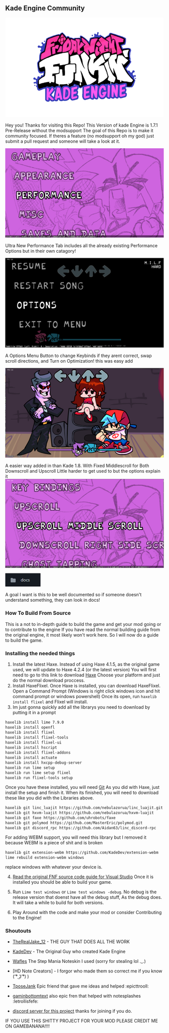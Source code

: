 ## Kade Engine Community
![Kade Engine logo](assets/preload/images/KadeEngineLogoOld.png)

Hey you!
Thanks for visiting this Repo!
This Version of kade Engine is 1.7.1 Pre-Release without the modsupport
The goal of this Repo is to make it community focused. If theres a feature (no modsupport oh my god) just submit a pull request and someone will take a look at it.


![Performance Tab](art/readme/perf.png)

Ultra New Performance Tab includes all the already existing Performance Options but in their own catagory!



![Pause Options](art/readme/optionsbutton.png)

A Options Menu Button to change Keybinds if they arent correct, swap scroll directions, and Turn on Optimization!
this was easy add


![Middlescroll](art/readme/upmiddle.png)

A easier way added in than Kade 1.8. With Fixed Middlescroll for Both Downscroll and Upscroll
Little harder to get used to but the options explain it
![Middlescroll](art/readme/downmiddle.png)

![Better Documented!](art/readme/deez.png)

A goal I want is this to be well documented so if someone doesn't understand something, they can look in docs!

### How To Build From Source

This is a not to in-depth guide to build the game and get your mod going or to contribute to the engine
If you have read the normal building guide from the original engine, it most likely won't work here.
So I will now do a guide to build the game.


### Installing the needed things
1. Install the latest Haxe. Instead of using Haxe 4.1.5, as the original game used, we will update to Haxe 4.2.4 (or the latest version)
You will first need to go to this link to download [Haxe](https://haxe.org/download/) Choose your platform and just do the normal download proccess.
2. Install HaxeFlixel. Once Haxe is installed, you can download HaxeFlixel. Open a Command Prompt (Windows is right click windows icon and hit command prompt or windows powershell) Once its open, run ```haxelib install flixel``` and Flixel will install.
3. Im just gonna quickly add all the librarys you need to download by putting it in a prompt
```
haxelib install lime 7.9.0
haxelib install openfl
haxelib install flixel
haxelib install flixel-tools
haxelib install flixel-ui
haxelib install hscript
haxelib install flixel-addons
haxelib install actuate
haxelib install hxcpp-debug-server
haxelib run lime setup
haxelib run lime setup flixel
haxelib run flixel-tools setup
```
Once you have these installed, you will need [Git](https://git-scm.com/downloads) 
As you did with Haxe, just install the setup and finish it.
When its finished, you will need to download these like you did with the Libraries above.
```
haxelib git linc_luajit https://github.com/nebulazorua/linc_luajit.git
haxelib git hxvm-luajit https://github.com/nebulazorua/hxvm-luajit
haxelib git faxe https://github.com/uhrobots/faxe
haxelib git polymod https://github.com/MasterEric/polymod.git
haxelib git discord_rpc https://github.com/Aidan63/linc_discord-rpc
```
For adding WEBM support, you will need this library but I removed it because WEBM is a piece of shit and is broken
```
haxelib git extension-webm https://github.com/KadeDev/extension-webm
lime rebuild extension-webm windows
```
replace windows with whatever your device is.

4. [Read the original FNF source code guide for Visual Studio](https://github.com/ninjamuffin99/Funkin.git)
Once it is installed you should be able to build your game.

5. Run ```Lime test windows``` or ```Lime test windows -debug```. No debug is the release version that doenst have all the debug stuff, As the debug does.
It will take a while to build for both versions.

6. Play Around with the code and make your mod or consider Contributing to the Engine!

### Shoutouts

- [TheRealJake_12](https://www.youtube.com/channel/UCYy-RfMjVx-1dYnmNQGB2sw) - THE GUY THAT DOES ALL THE WORK

- [KadeDev](https://github.com/KadeDev) - The Original Guy who created Kade Engine

- [Wafles](https://gamebanana.com/mods/330278) The Step Mania Noteskin I used (sorry for stealing lol ._.)

- [HD Note Creators] - I forgor who made them so correct me if you know ( ͡° ͜ʖ ͡°) )

- [TposeJank](https://github.com/tposejank) Epic friend that gave me ideas and helped :epicttrooll:

- [gaminbottomtext](https://github.com/gaminbottomtext) also epic fren that helped with notesplashes :letrollisfefe:

- [discord server for this project](https://discord.gg/G2jJ8RfWtm) thanks for joining if you do.

IF YOU USE THIS SHITTY PROJECT FOR YOUR MOD PLEASE CREDIT ME ON GAMEBANANA!!!!
